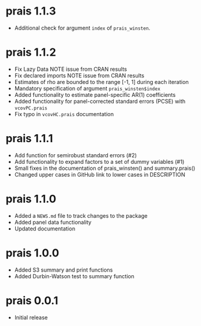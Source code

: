 # prais 1.1.3

* Additional check for argument `index` of `prais_winsten`.

# prais 1.1.2

* Fix Lazy Data NOTE issue from CRAN results
* Fix declared imports NOTE issue from CRAN results
* Estimates of rho are bounded to the range [-1, 1] during each iteration
* Mandatory specification of argument `prais_winsten$index`
* Added functionality to estimate panel-specific AR(1) coefficients
* Added functionality for panel-corrected standard errors (PCSE) with `vcovPC.prais`
* Fix typo in `vcovHC.prais` documentation

# prais 1.1.1

* Add function for semirobust standard errors (#2)
* Add functionality to expand factors to a set of dummy variables (#1)
* Small fixes in the documentation of prais_winsten() and summary.prais()
* Changed upper cases in GitHub link to lower cases in DESCRIPTION

# prais 1.1.0

* Added a `NEWS.md` file to track changes to the package
* Added panel data functionality
* Updated documentation

# prais 1.0.0

* Added S3 summary and print functions
* Added Durbin-Watson test to summary function

# prais 0.0.1

* Initial release
